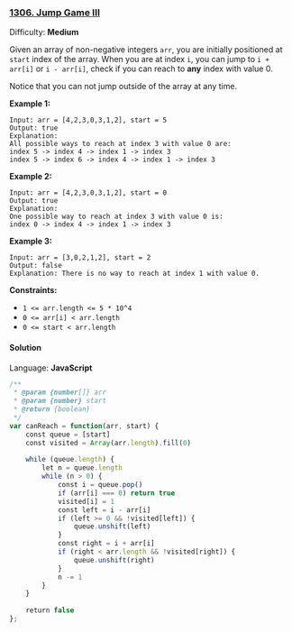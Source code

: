 ### [1306\. Jump Game III](https://leetcode.com/problems/jump-game-iii/)

Difficulty: **Medium**


Given an array of non-negative integers `arr`, you are initially positioned at `start` index of the array. When you are at index `i`, you can jump to `i + arr[i]` or `i - arr[i]`, check if you can reach to **any** index with value 0.

Notice that you can not jump outside of the array at any time.

**Example 1:**

```
Input: arr = [4,2,3,0,3,1,2], start = 5
Output: true
Explanation: 
All possible ways to reach at index 3 with value 0 are: 
index 5 -> index 4 -> index 1 -> index 3 
index 5 -> index 6 -> index 4 -> index 1 -> index 3 
```

**Example 2:**

```
Input: arr = [4,2,3,0,3,1,2], start = 0
Output: true 
Explanation: 
One possible way to reach at index 3 with value 0 is: 
index 0 -> index 4 -> index 1 -> index 3
```

**Example 3:**

```
Input: arr = [3,0,2,1,2], start = 2
Output: false
Explanation: There is no way to reach at index 1 with value 0.
```

**Constraints:**

*   `1 <= arr.length <= 5 * 10^4`
*   `0 <= arr[i] < arr.length`
*   `0 <= start < arr.length`


#### Solution

Language: **JavaScript**

```javascript
/**
 * @param {number[]} arr
 * @param {number} start
 * @return {boolean}
 */
var canReach = function(arr, start) {
    const queue = [start]
    const visited = Array(arr.length).fill(0)
    
    while (queue.length) {
        let n = queue.length
        while (n > 0) {
            const i = queue.pop()
            if (arr[i] === 0) return true
            visited[i] = 1
            const left = i - arr[i]
            if (left >= 0 && !visited[left]) {
                queue.unshift(left)
            }
            const right = i + arr[i]
            if (right < arr.length && !visited[right]) {
                queue.unshift(right)
            }
            n -= 1
        }
    }
    
    return false
};
```